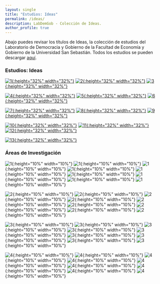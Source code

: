 ```yaml
---
layout: single
title: "Estudios: Ideas"
permalink: /ideas/
description: LabDemGob - Colección de Ideas.
author_profile: true
---
```



Abajo puedes revisar los títulos de Ideas, la colección de estudios del Laboratorio de Democracia y Gobierno de la Facultad de Economía y Gobierno de la Universidad San Sebastián. Todos los estudios se pueden descargar [aquí](https://www.researchgate.net/lab/Laboratorio-de-Democracia-y-Gobierno-Kenneth-Bunker).


### Estudios: Ideas

[![1](/ideas/estudio%201.png){:height="32%" width="32%"}](/ideas/estudio%201.png) [![2](/ideas/estudio%202.png){:height="32%" width="32%"}](/ideas/estudio%202.png) [![3](/ideas/estudio%203.png){:height="32%" width="32%"}](/ideas/estudio%203.png)

[![4](/ideas/estudio%204.png){:height="32%" width="32%"}](/ideas/estudio%204.png) [![5](/ideas/estudio%205.png){:height="32%" width="32%"}](/ideas/estudio%205.png) [![6](/ideas/estudio%206.png){:height="32%" width="32%"}](/ideas/estudio%206.png)

[![7](/ideas/estudio%207.png){:height="32%" width="32%"}](/ideas/estudio%207.png) [![8](/ideas/estudio%208.png){:height="32%" width="32%"}](/ideas/estudio%208.png) [![9](/ideas/estudio%209.png){:height="32%" width="32%"}](/ideas/estudio%209.png)

[![10](/ideas/estudio%2010.png){:height="32%" width="32%"}](/ideas/estudio%2010.png) [![11](/ideas/estudio%2011.png){:height="32%" width="32%"}](/ideas/estudio%2011.png) [![12](/ideas/estudio%2012.png){:height="32%" width="32%"}](/ideas/estudio%2012.png)

[![13](/ideas/estudio%2013.png){:height="32%" width="32%"}](/ideas/estudio%2013.png)



### Áreas de Investigación

![1](/ideas/temas/A1.png){:height="10%" width="10%"}
![1](/ideas/temas/A2.png){:height="10%" width="10%"}
![1](/ideas/temas/A3.png){:height="10%" width="10%"}
![1](/ideas/temas/A4.png){:height="10%" width="10%"}
![1](/ideas/temas/A5.png){:height="10%" width="10%"}
![1](/ideas/temas/A6.png){:height="10%" width="10%"}
![1](/ideas/temas/A7.png){:height="10%" width="10%"}
![1](/ideas/temas/A8.png){:height="10%" width="10%"}
![1](/ideas/temas/A9.png){:height="10%" width="10%"}

![2](/ideas/temas/B1.png){:height="10%" width="10%"}
![2](/ideas/temas/B2.png){:height="10%" width="10%"}
![2](/ideas/temas/B3.png){:height="10%" width="10%"}
![2](/ideas/temas/B4.png){:height="10%" width="10%"}
![2](/ideas/temas/B5.png){:height="10%" width="10%"}
![2](/ideas/temas/B6.png){:height="10%" width="10%"}
![2](/ideas/temas/B7.png){:height="10%" width="10%"}
![2](/ideas/temas/B8.png){:height="10%" width="10%"}
![2](/ideas/temas/B9.png){:height="10%" width="10%"}

![3](/ideas/temas/C1.png){:height="10%" width="10%"}
![3](/ideas/temas/C2.png){:height="10%" width="10%"}
![3](/ideas/temas/C3.png){:height="10%" width="10%"}
![3](/ideas/temas/C4.png){:height="10%" width="10%"}
![3](/ideas/temas/C5.png){:height="10%" width="10%"}
![3](/ideas/temas/C6.png){:height="10%" width="10%"}
![3](/ideas/temas/C7.png){:height="10%" width="10%"}
![3](/ideas/temas/C8.png){:height="10%" width="10%"}
![3](/ideas/temas/C9.png){:height="10%" width="10%"}

![4](/ideas/temas/D1.png){:height="10%" width="10%"}
![4](/ideas/temas/D2.png){:height="10%" width="10%"}
![4](/ideas/temas/D3.png){:height="10%" width="10%"}
![4](/ideas/temas/D4.png){:height="10%" width="10%"}
![4](/ideas/temas/D5.png){:height="10%" width="10%"}
![4](/ideas/temas/D6.png){:height="10%" width="10%"}
![4](/ideas/temas/D7.png){:height="10%" width="10%"}
![4](/ideas/temas/D8.png){:height="10%" width="10%"}
![4](/ideas/temas/D9.png){:height="10%" width="10%"}
